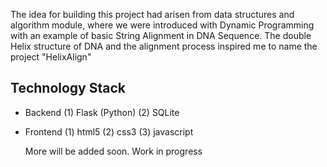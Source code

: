 
The idea for building this project had arisen from data structures and algorithm module, where we were introduced with Dynamic Programming with an example of basic String Alignment in DNA Sequence. The double Helix structure of DNA and the alignment process inspired me to name the project "HelixAlign"



## Technology Stack 

-  Backend
(1) Flask (Python)
(2) SQLite

- Frontend
(1) html5
(2) css3
(3) javascript

    More will be added soon. Work in progress 
